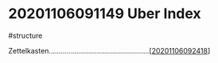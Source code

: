 # 20201106091149 Uber Index
#structure

Zettelkasten..................................................[[20201106092418]]

[//begin]: # "Autogenerated link references for markdown compatibility"
[20201106092418]: 20201106092418 "20201106092418 The Zettelkasten Method"
[//end]: # "Autogenerated link references"